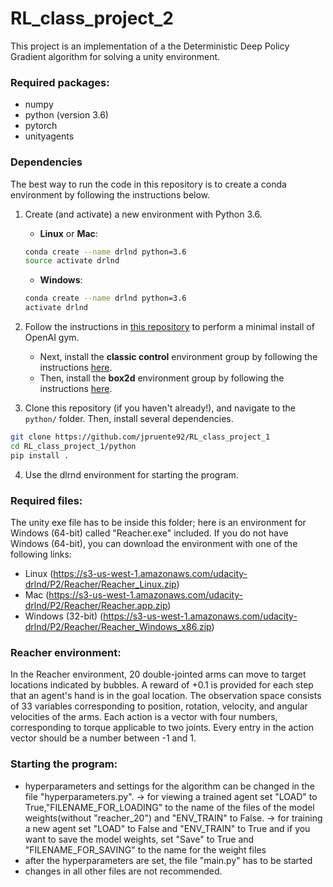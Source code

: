 # RL_class_project_2

This project is an implementation of a the Deterministic Deep Policy Gradient algorithm for solving a unity environment.

### Required packages:
- numpy
- python (version 3.6)
- pytorch
- unityagents 

### Dependencies

The best way to run the code in this repository is to create a  conda environment by following the instructions below.

1. Create (and activate) a new environment with Python 3.6.

	- __Linux__ or __Mac__: 
	```bash
	conda create --name drlnd python=3.6
	source activate drlnd
	```
	- __Windows__: 
	```bash
	conda create --name drlnd python=3.6 
	activate drlnd
	```
	
2. Follow the instructions in [this repository](https://github.com/openai/gym) to perform a minimal install of OpenAI gym.  
	- Next, install the **classic control** environment group by following the instructions [here](https://github.com/openai/gym#classic-control).
	- Then, install the **box2d** environment group by following the instructions [here](https://github.com/openai/gym#box2d).
	
3. Clone this repository (if you haven't already!), and navigate to the `python/` folder.  Then, install several dependencies.
```bash
git clone https://github.com/jpruente92/RL_class_project_1
cd RL_class_project_1/python
pip install .
```
4. Use the dlrnd environment for starting the program.

### Required files:
The unity exe file has to be inside this folder; here is an environment for Windows (64-bit) called "Reacher.exe" included. If you do not have Windows (64-bit), you can download the environment with one of the following links:
- Linux (https://s3-us-west-1.amazonaws.com/udacity-drlnd/P2/Reacher/Reacher_Linux.zip)
- Mac (https://s3-us-west-1.amazonaws.com/udacity-drlnd/P2/Reacher/Reacher.app.zip)
- Windows (32-bit) (https://s3-us-west-1.amazonaws.com/udacity-drlnd/P2/Reacher/Reacher_Windows_x86.zip)

### Reacher environment:
In the Reacher environment, 20 double-jointed arms can move to target locations indicated by bubbles. 
A reward of +0.1 is provided for each step that an agent's hand is in the goal location.
The observation space consists of 33 variables corresponding to position, rotation, velocity, 
and angular velocities of the arms. Each action is a vector with four numbers, corresponding 
to torque applicable to two joints. Every entry in the action vector should be a number between -1 and 1.

### Starting the program:
- hyperparameters and settings for the algorithm can be changed in the file "hyperparameters.py".
    -> for viewing a trained agent set "LOAD" to True,"FILENAME_FOR_LOADING" to the name of the files of the model
    weights(without "reacher_20") and "ENV_TRAIN" to False.
    -> for training a new agent set "LOAD" to False and "ENV_TRAIN" to True and if you want to
    save the model weights, set "Save" to True and "FILENAME_FOR_SAVING" to the name for the weight files
- after the hyperparameters are set, the file "main.py" has to be started
- changes in all other files are not recommended.


